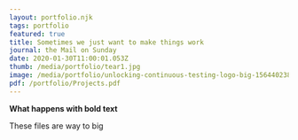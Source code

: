 ```yaml
---
layout: portfolio.njk
tags: portfolio
featured: true
title: Sometimes we just want to make things work
journal: the Mail on Sunday
date: 2020-01-30T11:00:01.053Z
thumb: /media/portfolio/tear1.jpg
image: /media/portfolio/unlocking-continuous-testing-logo-big-1564402385131.jpg
pdf: /portfolio/Projects.pdf
---
```



**What happens with bold text**

These files are way to big